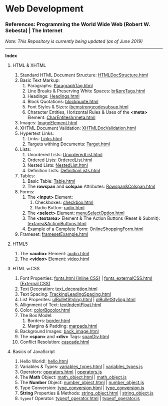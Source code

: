 # Web Development

### References: Programming the World Wide Web (Robert W. Sebesta) | The Internet

*Note: This Repository is currently being updated (as of June 2019)*

<hr/>

**Index**
1. HTML & XHTML
   1. Standard HTML Document Structure: [HTMLDocStructure.html](https://github.com/Ch-sriram/Web-Development-I/blob/master/HTML%20%26%20XHTML/HTMLDocStructure.html)
   2. Basic Text Markup: 
      1. Paragraphs: [ParagraphTag.html](https://github.com/Ch-sriram/Web-Development-I/blob/master/HTML%20%26%20XHTML/ParagraphTag.html)
      2. Line Breaks & Preserving White Spaces: [br&preTags.html](https://github.com/Ch-sriram/Web-Development-I/blob/master/HTML%20%26%20XHTML/br%26preTags.html)
      3. Headings: [Headings.html](https://github.com/Ch-sriram/Web-Development-I/blob/master/HTML%20%26%20XHTML/Headings.html)
      4. Block Quotations: [blockquote.html](https://github.com/Ch-sriram/Web-Development-I/blob/master/HTML%20%26%20XHTML/blockquote.html)
      5. Font Styles & Sizes: [ibemstrongcodesubsup.html](https://github.com/Ch-sriram/Web-Development-I/blob/master/HTML%20%26%20XHTML/ibemstrongcodesubsup.html)
      6. Character Entities, Horizontal Rules & Uses of the **&lt;meta>** Element: [CharEntiteshrmeta.html](https://github.com/Ch-sriram/Web-Development-I/blob/master/HTML%20%26%20XHTML/CharEntiteshrmeta.html)
   3. Images: [ImageElement.html](https://github.com/Ch-sriram/Web-Development-I/blob/master/HTML%20%26%20XHTML/ImageElement.html)
   4. XHTML Document Validation: [XHTMLDocValidation.html](https://github.com/Ch-sriram/Web-Development-I/blob/master/HTML%20%26%20XHTML/XHTMLDocValidation.html)
   5. Hypertext Links: 
      1. Links: [Links.html](https://github.com/Ch-sriram/Web-Development-I/blob/master/HTML%20%26%20XHTML/Links.html)
      2. Targets withing Documents: [Target.html](https://github.com/Ch-sriram/Web-Development-I/blob/master/HTML%20%26%20XHTML/Target.html)
   6. Lists: 
      1. Unordered Lists: [UnorderedList.html](https://github.com/Ch-sriram/Web-Development-I/blob/master/HTML%20%26%20XHTML/UnorderedList.html)
      2. Ordered Lists: [OrderedList.html](https://github.com/Ch-sriram/Web-Development-I/blob/master/HTML%20%26%20XHTML/OrderedList.html)
      3. Nested Lists: [NestedList.html](https://github.com/Ch-sriram/Web-Development-I/blob/master/HTML%20%26%20XHTML/NestedList.html)
      4. Definition Lists: [DefinitionLists.html](https://github.com/Ch-sriram/Web-Development-I/blob/master/HTML%20%26%20XHTML/DefinitionLists.html)
   7. Tables: 
      1. Basic Table: [Table.html](https://github.com/Ch-sriram/Web-Development-I/blob/master/HTML%20%26%20XHTML/Table.html)
      2. The **rowspan** and **colspan** Attributes: [Rowspan&Colspan.html](https://github.com/Ch-sriram/Web-Development-I/blob/master/HTML%20%26%20XHTML/Rowspan%26Colspan.html)
   8. Forms: 
       1. The **&lt;input>** Element: 
          1. Checkboxes: [checkbox.html](https://github.com/Ch-sriram/Web-Development-I/blob/master/HTML%20%26%20XHTML/checkbox.html)
          2. Radio Button: [radio.html](https://github.com/Ch-sriram/Web-Development-I/blob/master/HTML%20%26%20XHTML/radio.html)
       2. The **&lt;select>** Element: [menuSelectOption.html](https://github.com/Ch-sriram/Web-Development-I/blob/master/HTML%20%26%20XHTML/menuSelectOption.html)
       3. The **&lt;textarea>** Element & The Action Buttons (Reset & Submit): [textarea&ActionButtons.html](https://github.com/Ch-sriram/Web-Development-I/blob/master/HTML%20%26%20XHTML/textarea%26ActionButtons.html)
       4. Example of a Complete Form: [OnlineShoppingForm.html](https://github.com/Ch-sriram/Web-Development-I/blob/master/HTML%20%26%20XHTML/OnlineShoppingForm.html)
   9. Frameset: [framesetExample.html](https://github.com/Ch-sriram/Web-Development-I/blob/master/HTML%20%26%20XHTML/framesetExample.html)
   
2. HTML5
   1. The **&lt;audio>** Element: [audio.html](https://github.com/Ch-sriram/Web-Development-I/blob/master/HTML5/audio.html)
   2. The **&lt;video>** Element: [video.html](https://github.com/Ch-sriram/Web-Development-I/blob/master/HTML5/video.html)

3. HTML w.CSS
   1. Font Properties: [fonts.html (Inline CSS)](https://github.com/Ch-sriram/Web-Development-I/blob/master/HTML%20with%20CSS/fonts.html) | [fonts_externalCSS.html (External CSS)](https://github.com/Ch-sriram/Web-Development-I/blob/master/HTML%20with%20CSS/fonts_externalCSS.html)
   2. Text Decoration: [text_decoration.html](https://github.com/Ch-sriram/Web-Development-I/blob/master/HTML%20with%20CSS/text_decoration.html)
   3. Text Spacing: [TrackingLeadingSpacing.html](https://github.com/Ch-sriram/Web-Development-I/blob/master/HTML%20with%20CSS/TrackingLeadingSpacing.html)
   4. List Properites: [ulBulletStyling.html](https://github.com/Ch-sriram/Web-Development-I/blob/master/HTML%20with%20CSS/ulBulletStyling.html) | [olBulletStyling.html](https://github.com/Ch-sriram/Web-Development-I/blob/master/HTML%20with%20CSS/olBulletStyling.html)
   5. Allignment of Text: [textIndentFloat.html](https://github.com/Ch-sriram/Web-Development-I/blob/master/HTML%20with%20CSS/textIndentFloat.html)
   6. Color: [colorBgcolor.html](https://github.com/Ch-sriram/Web-Development-I/blob/master/HTML%20with%20CSS/colorBgcolor.html)
   7. The Box Model:
      1. Borders: [border.html](https://github.com/Ch-sriram/Web-Development-I/blob/master/HTML%20with%20CSS/border.html)
      2. Margins & Padding: [marpads.html](https://github.com/Ch-sriram/Web-Development-I/blob/master/HTML%20with%20CSS/marpads.html)
   8. Background Images: [back_image.html](https://github.com/Ch-sriram/Web-Development-I/blob/master/HTML%20with%20CSS/back_image.html)
   9. The **&lt;span>** and **&lt;div>** Tags: [spanDiv.html](https://github.com/Ch-sriram/Web-Development-I/blob/master/HTML%20with%20CSS/spanDiv.html)
   10. Conflict Resolution: [cascade.html](https://github.com/Ch-sriram/Web-Development-I/blob/master/HTML%20with%20CSS/cascade.html)

4. Basics of JavaScript
   1. Hello World!: [hello.html](https://github.com/Ch-sriram/Web-Development-I/blob/master/Basics%20of%20JavaScript/hello.html)
   2. Variables & Types: [variables_types.html](https://github.com/Ch-sriram/Web-Development-I/blob/master/Basics%20of%20JavaScript/variables_types.html) | [variables_types.js](https://github.com/Ch-sriram/Web-Development-I/blob/master/Basics%20of%20JavaScript/scripts/variables_types.js)
   3. Operators: [operators.html](https://github.com/Ch-sriram/Web-Development-I/blob/master/Basics%20of%20JavaScript/operators.html) | [operators.js](https://github.com/Ch-sriram/Web-Development-I/blob/master/Basics%20of%20JavaScript/scripts/operators.js)
   4. The **Math** Object: [math_object.html](https://github.com/Ch-sriram/Web-Development-I/blob/master/Basics%20of%20JavaScript/math_object.html) | [math_object.js](https://github.com/Ch-sriram/Web-Development-I/blob/master/Basics%20of%20JavaScript/scripts/math_object.js)
   5. The **Number** Object: [number_object.html](https://github.com/Ch-sriram/Web-Development-I/blob/master/Basics%20of%20JavaScript/number_object.html) | [number_object.js](https://github.com/Ch-sriram/Web-Development-I/blob/master/Basics%20of%20JavaScript/scripts/number_object.js)
   6. Type Conversion: [type_conversion.html](https://github.com/Ch-sriram/Web-Development-I/blob/master/Basics%20of%20JavaScript/type_conversion.html) | [type_conversion.js](https://github.com/Ch-sriram/Web-Development-I/blob/master/Basics%20of%20JavaScript/scripts/type_conversion.js)
   7. **String** Properties & Methods: [string_object.html](https://github.com/Ch-sriram/Web-Development-I/blob/master/Basics%20of%20JavaScript/string_object.html) | [string_object.js](https://github.com/Ch-sriram/Web-Development-I/blob/master/Basics%20of%20JavaScript/scripts/string_object.js)
   8. <code>typeof</code> Operator: [typeof_operator.html](https://github.com/Ch-sriram/Web-Development-I/blob/master/Basics%20of%20JavaScript/typeof_operator.html) | [typeof_operator.js](https://github.com/Ch-sriram/Web-Development-I/blob/master/Basics%20of%20JavaScript/scripts/typeof_operator.js)
   
